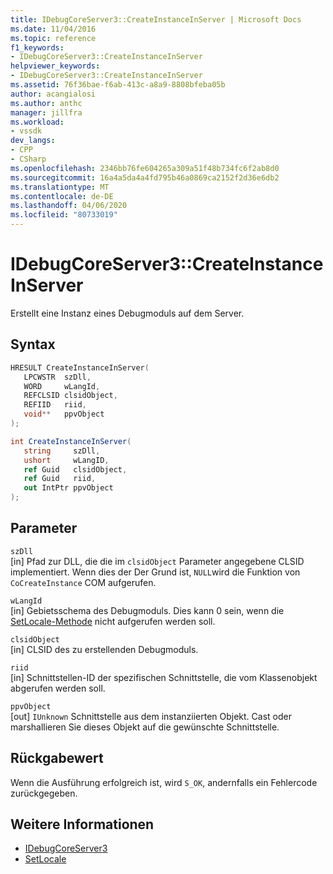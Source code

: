 ```yaml
---
title: IDebugCoreServer3::CreateInstanceInServer | Microsoft Docs
ms.date: 11/04/2016
ms.topic: reference
f1_keywords:
- IDebugCoreServer3::CreateInstanceInServer
helpviewer_keywords:
- IDebugCoreServer3::CreateInstanceInServer
ms.assetid: 76f36bae-f6ab-413c-a8a9-8808bfeba05b
author: acangialosi
ms.author: anthc
manager: jillfra
ms.workload:
- vssdk
dev_langs:
- CPP
- CSharp
ms.openlocfilehash: 2346bb76fe604265a309a51f48b734fc6f2ab8d0
ms.sourcegitcommit: 16a4a5da4a4fd795b46a0869ca2152f2d36e6db2
ms.translationtype: MT
ms.contentlocale: de-DE
ms.lasthandoff: 04/06/2020
ms.locfileid: "80733019"
---
```

# <a name="idebugcoreserver3createinstanceinserver"></a>IDebugCoreServer3::CreateInstanceInServer
Erstellt eine Instanz eines Debugmoduls auf dem Server.

## <a name="syntax"></a>Syntax

```cpp
HRESULT CreateInstanceInServer(
   LPCWSTR  szDll,
   WORD     wLangId,
   REFCLSID clsidObject,
   REFIID   riid,
   void**   ppvObject
);
```

```csharp
int CreateInstanceInServer(
   string     szDll,
   ushort     wLangID,
   ref Guid   clsidObject,
   ref Guid   riid,
   out IntPtr ppvObject
);
```

## <a name="parameters"></a>Parameter
`szDll`\
[in] Pfad zur DLL, die die im `clsidObject` Parameter angegebene CLSID implementiert. Wenn dies der Der Grund ist, `NULL`wird die Funktion von `CoCreateInstance` COM aufgerufen.

`wLangId`\
[in] Gebietsschema des Debugmoduls. Dies kann 0 sein, wenn die [SetLocale-Methode](../../../extensibility/debugger/reference/idebugengine2-setlocale.md) nicht aufgerufen werden soll.

`clsidObject`\
[in] CLSID des zu erstellenden Debugmoduls.

`riid`\
[in] Schnittstellen-ID der spezifischen Schnittstelle, die vom Klassenobjekt abgerufen werden soll.

`ppvObject`\
[out] `IUnknown` Schnittstelle aus dem instanziierten Objekt. Cast oder marshallieren Sie dieses Objekt auf die gewünschte Schnittstelle.

## <a name="return-value"></a>Rückgabewert
 Wenn die Ausführung erfolgreich ist, wird `S_OK`, andernfalls ein Fehlercode zurückgegeben.

## <a name="see-also"></a>Weitere Informationen
- [IDebugCoreServer3](../../../extensibility/debugger/reference/idebugcoreserver3.md)
- [SetLocale](../../../extensibility/debugger/reference/idebugengine2-setlocale.md)
